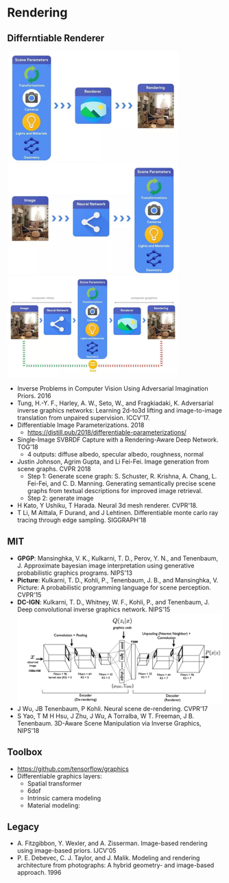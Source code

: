 # Rendering

## Differntiable Renderer
<img src="/Graphics/images/diff_render.jpg" alt="drawing" width="400"/>
<img src="/Graphics/images/vision.jpg" alt="drawing" width="400"/>
<img src="/Graphics/images/diff_render2.jpg" alt="drawing" width="400"/>

- Inverse Problems in Computer Vision Using Adversarial Imagination Priors. 2016
- Tung, H.-Y. F., Harley, A. W., Seto, W., and Fragkiadaki, K. Adversarial inverse graphics networks: Learning 2d-to3d lifting and image-to-image translation from unpaired supervision. ICCV'17.
- Differentiable Image Parameterizations. 2018
	- https://distill.pub/2018/differentiable-parameterizations/
- Single-Image SVBRDF Capture with a Rendering-Aware Deep Network. TOG'18
	- 4 outputs: diffuse albedo, specular albedo, roughness, normal
- Justin Johnson, Agrim Gupta, and Li Fei-Fei. Image generation from scene graphs. CVPR 2018
	- Step 1: Generate scene graph: S. Schuster, R. Krishna, A. Chang, L. Fei-Fei, and C. D. Manning. Generating semantically precise scene graphs from textual descriptions for improved image retrieval.
	- Step 2: generate image
- H Kato, Y Ushiku, T Harada. Neural 3d mesh renderer. CVPR'18.
- T Li, M Aittala, F Durand, and J Lehtinen. Differentiable monte carlo ray tracing through edge sampling. SIGGRAPH'18

## MIT
- **GPGP**:  Mansinghka, V. K., Kulkarni, T. D., Perov, Y. N., and Tenenbaum, J. Approximate bayesian image interpretation using generative probabilistic graphics programs. NIPS'13
- **Picture**: Kulkarni, T. D., Kohli, P., Tenenbaum, J. B., and Mansinghka, V. Picture: A probabilistic programming language for scene perception. CVPR'15
- **DC-IGN**: Kulkarni, T. D., Whitney, W. F., Kohli, P., and Tenenbaum, J. Deep convolutional inverse graphics network. NIPS'15
	<img src="/Graphics/images/dc_ign.png" alt="drawing" width="600"/>
- J Wu, JB Tenenbaum, P Kohli. Neural scene de-rendering. CVPR'17
- S Yao, T M H Hsu, J Zhu, J Wu, A Torralba, W T. Freeman, J B. Tenenbaum. 3D-Aware Scene Manipulation via Inverse Graphics, NIPS'18

## Toolbox
- https://github.com/tensorflow/graphics
- Differentiable graphics layers:
	- Spatial transformer
	- 6dof
	- Intrinsic camera modeling
	- Material modeling:

## Legacy
- A. Fitzgibbon, Y. Wexler, and A. Zisserman. Image-based rendering using image-based priors. IJCV'05
- P. E. Debevec, C. J. Taylor, and J. Malik. Modeling and rendering architecture from photographs: A hybrid geometry- and image-based approach. 1996